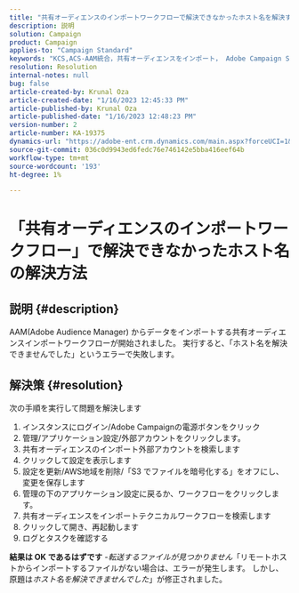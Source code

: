 ```yaml
---
title: "共有オーディエンスのインポートワークフローで解決できなかったホスト名を解決する方法"
description: 説明
solution: Campaign
product: Campaign
applies-to: "Campaign Standard"
keywords: "KCS,ACS-AAM統合，共有オーディエンスをインポート， Adobe Campaign Standard,"
resolution: Resolution
internal-notes: null
bug: false
article-created-by: Krunal Oza
article-created-date: "1/16/2023 12:45:33 PM"
article-published-by: Krunal Oza
article-published-date: "1/16/2023 12:48:23 PM"
version-number: 2
article-number: KA-19375
dynamics-url: "https://adobe-ent.crm.dynamics.com/main.aspx?forceUCI=1&pagetype=entityrecord&etn=knowledgearticle&id=ed9ceba9-9b95-ed11-aad1-6045bd006793"
source-git-commit: 036c0d9943ed6fedc76e746142e5bba416eef64b
workflow-type: tm+mt
source-wordcount: '193'
ht-degree: 1%

---
```


# 「共有オーディエンスのインポートワークフロー」で解決できなかったホスト名の解決方法

## 説明 {#description}

AAM(Adobe Audience Manager) からデータをインポートする共有オーディエンスインポートワークフローが開始されました。 実行すると、「ホスト名を解決できませんでした」というエラーで失敗します。

## 解決策 {#resolution}


次の手順を実行して問題を解決します

1. インスタンスにログイン/Adobe Campaignの電源ボタンをクリック
2. 管理/アプリケーション設定/外部アカウントをクリックします。
3. 共有オーディエンスのインポート外部アカウントを検索します
4. クリックして設定を表示します
5. 設定を更新/AWS地域を削除/「S3 でファイルを暗号化する」をオフにし、変更を保存します
6. 管理の下のアプリケーション設定に戻るか、ワークフローをクリックします。
7. 共有オーディエンスをインポートテクニカルワークフローを検索します
8. クリックして開き、再起動します
9. ログとタスクを確認する


<b>結果は OK であるはずです</b> -*転送するファイルが見つかりません*「リモートホストからインポートするファイルがない場合は、エラーが発生します。 しかし、原題は&#x200B;*ホスト名を解決できませんでした*」が修正されました。
